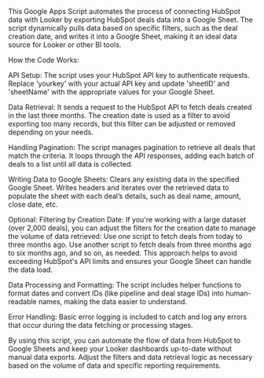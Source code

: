 This Google Apps Script automates the process of connecting HubSpot data with Looker by exporting HubSpot deals data into a Google Sheet. The script dynamically pulls data based on specific filters, such as the deal creation date, and writes it into a Google Sheet, making it an ideal data source for Looker or other BI tools.

How the Code Works:

API Setup:
The script uses your HubSpot API key to authenticate requests. Replace 'yourkey' with your actual API key and update 'sheetID' and 'sheetName' with the appropriate values for your Google Sheet.

Data Retrieval:
It sends a request to the HubSpot API to fetch deals created in the last three months. The creation date is used as a filter to avoid exporting too many records, but this filter can be adjusted or removed depending on your needs.

Handling Pagination:
The script manages pagination to retrieve all deals that match the criteria. It loops through the API responses, adding each batch of deals to a list until all data is collected.

Writing Data to Google Sheets:
Clears any existing data in the specified Google Sheet.
Writes headers and iterates over the retrieved data to populate the sheet with each deal’s details, such as deal name, amount, close date, etc.

Optional: Filtering by Creation Date:
If you're working with a large dataset (over 2,000 deals), you can adjust the filters for the creation date to manage the volume of data retrieved:
Use one script to fetch deals from today to three months ago.
Use another script to fetch deals from three months ago to six months ago, and so on, as needed.
This approach helps to avoid exceeding HubSpot's API limits and ensures your Google Sheet can handle the data load.

Data Processing and Formatting:
The script includes helper functions to format dates and convert IDs (like pipeline and deal stage IDs) into human-readable names, making the data easier to understand.

Error Handling:
Basic error logging is included to catch and log any errors that occur during the data fetching or processing stages.

By using this script, you can automate the flow of data from HubSpot to Google Sheets and keep your Looker dashboards up-to-date without manual data exports. Adjust the filters and data retrieval logic as necessary based on the volume of data and specific reporting requirements.
